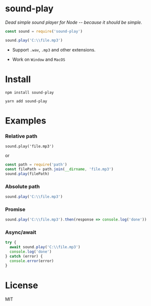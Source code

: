 # sound-play

_Dead simple sound player for Node -- because it should be simple._

```javascript
const sound = require('sound-play')

sound.play('C:\\file.mp3')
```

- Support `.wav`, `.mp3` and other extensions.

- Work on `Window` and `MacOS`

# Install

```
npm install sound-play
```

```
yarn add sound-play
```

# Examples

### Relative path
`sound.play('file.mp3')`

or

```javascript
const path = require('path')
const filePath = path.join(__dirname, 'file.mp3')
sound.play(filePath)
```

### Absolute path

```javascript
sound.play('C:\\file.mp3')
```

### Promise

```javascript
sound.play('C:\\file.mp3').then(response => console.log('done'))
```

### Async/await

```javascript
try {
  await sound.play('C:\\file.mp3')
  console.log('done')
} catch (error) {
  console.error(error)
}
```

# License

MIT
